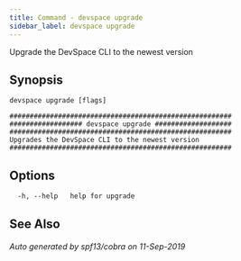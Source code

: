 ```yaml
---
title: Command - devspace upgrade
sidebar_label: devspace upgrade
---
```



Upgrade the DevSpace CLI to the newest version

## Synopsis


```
devspace upgrade [flags]
```

```
#######################################################
################## devspace upgrade ###################
#######################################################
Upgrades the DevSpace CLI to the newest version
#######################################################
```
## Options

```
  -h, --help   help for upgrade
```

## See Also

###### Auto generated by spf13/cobra on 11-Sep-2019
